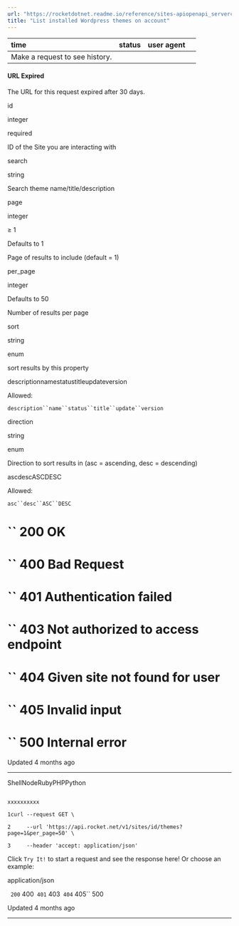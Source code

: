 ```yaml
---
url: "https://rocketdotnet.readme.io/reference/sites-apiopenapi_servercontrollersthemes_controllersites_id_themes_get"
title: "List installed Wordpress themes on account"
---
```


| time | status | user agent |  |
| :-- | :-- | :-- | :-- |
| Make a request to see history. |

#### URL Expired

The URL for this request expired after 30 days.

id

integer

required

ID of the Site you are interacting with

search

string

Search theme name/title/description

page

integer

≥ 1

Defaults to 1

Page of results to include (default = 1)

per\_page

integer

Defaults to 50

Number of results per page

sort

string

enum

sort results by this property

descriptionnamestatustitleupdateversion

Allowed:

`description``name``status``title``update``version`

direction

string

enum

Direction to sort results in (asc = ascending, desc = descending)

ascdescASCDESC

Allowed:

`asc``desc``ASC``DESC`

# `` 200      OK

# `` 400      Bad Request

# `` 401      Authentication failed

# `` 403      Not authorized to access endpoint

# `` 404      Given site not found for user

# `` 405      Invalid input

# `` 500      Internal error

Updated 4 months ago

* * *

ShellNodeRubyPHPPython

```

xxxxxxxxxx

1curl --request GET \

2     --url 'https://api.rocket.net/v1/sites/id/themes?page=1&per_page=50' \

3     --header 'accept: application/json'

```

Click `Try It!` to start a request and see the response here! Or choose an example:

application/json

`` 200`` 400`` 401`` 403`` 404`` 405`` 500

Updated 4 months ago

* * *